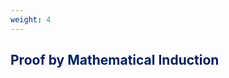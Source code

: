 ```yaml
---
weight: 4
---
```


## <span style="color:RGB(0,32,96"> Proof by Mathematical Induction </span> 
<br>